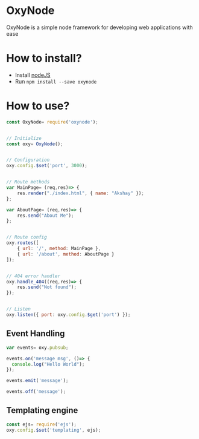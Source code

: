 # OxyNode
OxyNode is a simple node framework for developing web applications with ease

# How to install?
* Install [nodeJS](https://nodejs.org/en/)
* Run `npm install --save oxynode`


# How to use?
```javascript
const OxyNode= require('oxynode');


// Initialize
const oxy= OxyNode();


// Configuration
oxy.config.$set('port', 3000);


// Route methods
var MainPage= (req,res)=> {
	res.render("./index.html", { name: "Akshay" });
};

var AboutPage= (req,res)=> {
	res.send("About Me");
};


// Route config
oxy.routes([
	{ url: '/', method: MainPage },
	{ url: '/about', method: AboutPage }
]);


// 404 error handler
oxy.handle_404((req,res)=> {
	res.send("Not found");
});


// Listen
oxy.listen({ port: oxy.config.$get('port') });
```

## Event Handling
```javascript
var events= oxy.pubsub;

events.on('message msg', ()=> {
  console.log("Hello World");
});

events.emit('message');

events.off('message');
```

## Templating engine
```javascript
const ejs= require('ejs');
oxy.config.$set('templating', ejs);
```
